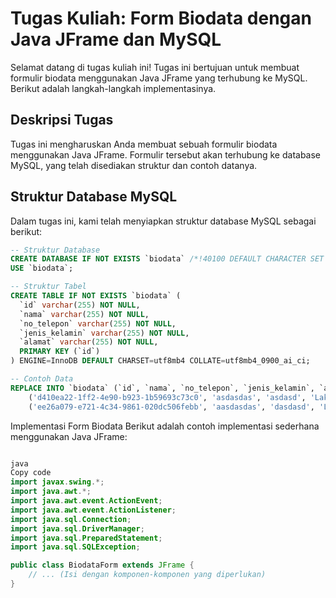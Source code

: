 # Tugas Kuliah: Form Biodata dengan Java JFrame dan MySQL

Selamat datang di tugas kuliah ini! Tugas ini bertujuan untuk membuat formulir biodata menggunakan Java JFrame yang terhubung ke MySQL. Berikut adalah langkah-langkah implementasinya.

## Deskripsi Tugas

Tugas ini mengharuskan Anda membuat sebuah formulir biodata menggunakan Java JFrame. Formulir tersebut akan terhubung ke database MySQL, yang telah disediakan struktur dan contoh datanya.

## Struktur Database MySQL

Dalam tugas ini, kami telah menyiapkan struktur database MySQL sebagai berikut:

```sql
-- Struktur Database
CREATE DATABASE IF NOT EXISTS `biodata` /*!40100 DEFAULT CHARACTER SET utf8mb4 COLLATE utf8mb4_0900_ai_ci */ /*!80016 DEFAULT ENCRYPTION='N' */;
USE `biodata`;

-- Struktur Tabel
CREATE TABLE IF NOT EXISTS `biodata` (
  `id` varchar(255) NOT NULL,
  `nama` varchar(255) NOT NULL,
  `no_telepon` varchar(255) NOT NULL,
  `jenis_kelamin` varchar(255) NOT NULL,
  `alamat` varchar(255) NOT NULL,
  PRIMARY KEY (`id`)
) ENGINE=InnoDB DEFAULT CHARSET=utf8mb4 COLLATE=utf8mb4_0900_ai_ci;

-- Contoh Data
REPLACE INTO `biodata` (`id`, `nama`, `no_telepon`, `jenis_kelamin`, `alamat`) VALUES
	('d410ea22-1ff2-4e90-b923-1b59693c73c0', 'asdasdas', 'asdasd', 'Laki-Laki', 'asdasda'),
	('ee26a079-e721-4c34-9861-020dc506febb', 'aasdasdas', 'dasdasd', 'Laki-Laki', 'sdaasdasd');

```

Implementasi Form Biodata
Berikut adalah contoh implementasi sederhana menggunakan Java JFrame:

```java

java
Copy code
import javax.swing.*;
import java.awt.*;
import java.awt.event.ActionEvent;
import java.awt.event.ActionListener;
import java.sql.Connection;
import java.sql.DriverManager;
import java.sql.PreparedStatement;
import java.sql.SQLException;

public class BiodataForm extends JFrame {
    // ... (Isi dengan komponen-komponen yang diperlukan)
}
